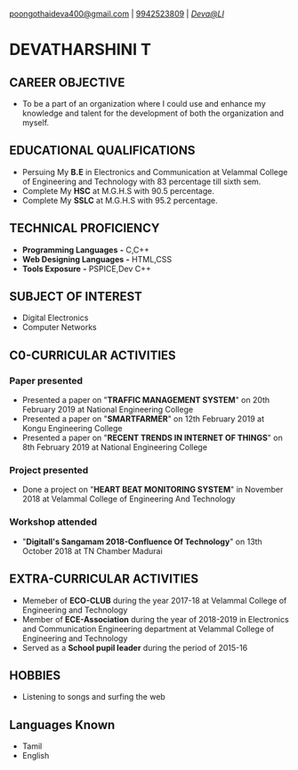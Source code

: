 [poongothaideva400@gmail.com](mailto:poongothaideva400@gmail.com) | 
[9942523809](tel:9942523809) |
[*Deva@LI*](www.linkedin.com/in/devatharshini-t-39362a17a)
# DEVATHARSHINI T
 ## CAREER OBJECTIVE
  * To be a part of an organization where I could use and enhance my knowledge and talent for the development of both the organization and       myself.
 ## EDUCATIONAL QUALIFICATIONS
 * Persuing My **B.E** in Electronics and Communication at Velammal College of Engineering and Technology with 83 percentage till sixth        sem. 
 * Complete My **HSC** at M.G.H.S with 90.5 percentage.
 * Complete My **SSLC** at M.G.H.S with 95.2 percentage.
 ## TECHNICAL PROFICIENCY
 * **Programming Languages** **-** C,C++
 * **Web Designing Languages** **-** HTML,CSS
 * **Tools Exposure** **-** PSPICE,Dev C++
 ## SUBJECT OF INTEREST
 * Digital Electronics
 * Computer Networks
 ## C0-CURRICULAR ACTIVITIES
  ### Paper presented
  * Presented a paper on "**TRAFFIC MANAGEMENT SYSTEM**" on 20th February 2019 at National Engineering College
  * Presented a paper on "**SMARTFARMER**" on 12th February 2019 at Kongu Engineering College
  * Presented a paper on "**RECENT TRENDS IN INTERNET OF THINGS**" on 8th February 2019 at National Engineering College
  ### Project presented
  * Done a project on "**HEART BEAT MONITORING SYSTEM**" in November 2018 at Velammal College of Engineering And Technology
  ### Workshop attended
  * "**Digitall's Sangamam 2018-Confluence Of Technology**" on 13th October 2018 at TN Chamber Madurai
 ## EXTRA-CURRICULAR ACTIVITIES
 * Memeber of **ECO-CLUB** during the year 2017-18 at Velammal College of Engineering and Technology
 * Member of **ECE-Association** during the year of 2018-2019 in Electronics and Communication Engineering department at  Velammal College    of Engineering and Technology
 * Served as a **School pupil leader** during the period of 2015-16
 ## HOBBIES
 * Listening to songs and surfing the web
 ## Languages Known
 * Tamil
 * English

